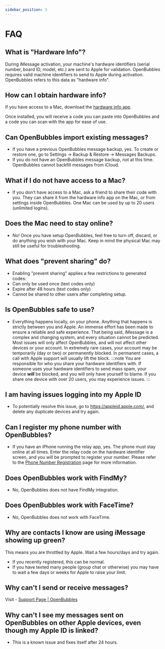 ```yaml
---
sidebar_position: 3
---
```




# FAQ

## What is "Hardware Info"?&#x20;

During iMessage activation, your machine's hardware identifiers (serial number, board ID, model, etc.) are sent to Apple for validation. 
OpenBubbles requires valid machine identifiers to send to Apple during activation. OpenBubbles refers to this data as "hardware info".

## How can I obtain hardware info?

If you have access to a Mac, download the [hardware info app](https://github.com/OpenBubbles/Mac-Hardware-Info/releases). 

Once installed, you will receive a code you can paste into OpenBubbles and a code you can scan with the app for ease of use.

## Can OpenBubbles import existing messages? 
* If you have a previous OpenBubbles message backup, yes. To create or restore one, go to Settings -> Backup & Restore -> Messages Backups.
* If you do not have an OpenBubbles message backup, not at this time. OpenBubbles cannot backfill messages from iCloud.

## What if I do not have access to a Mac?

* If you don't have access to a Mac, ask a friend to share their code with you. They can share it from the hardware info app on the Mac, or from settings inside OpenBubbles. One Mac can be used by up to 20 users (unlimited logins).

## Does the Mac need to stay online?&#x20;

* No! Once you have setup OpenBubbles, feel free to turn off, discard, or do anything you wish with your Mac. Keep in mind the physical Mac may still be useful for troubleshooting.

## What does "prevent sharing" do?

* Enabling "prevent sharing" applies a few restrictions to generated codes:
* Can only be used once (text codes only)
* Expire after 48 hours (text codes only)
* Cannot be shared to other users after completing setup.

## Is OpenBubbles safe to use?&#x20;

* Everything happens locally, on your phone. Anything that happens is strictly between you and Apple. An immense effort has been made to ensure a reliable and safe experience. That being said, iMessage is a complex and changing system, and every situation cannot be predicted. Most issues will only affect OpenBubbles, and will not affect other devices or your account. In extremely rare cases, your account may be temporarily (day or two) or permanently blocked. In permanent cases, a call with Apple support will usually lift the block.
:::note
You are responsible for who you share your hardware identifiers with. If someone uses your hardware identifiers to send mass spam, your device _**will**_ be blocked, and you will only have yourself to blame. If you share one device with over 20 users, you may experience issues.
:::
## I am having issues logging into my Apple ID
* To potentially resolve this issue, go to https://appleid.apple.com/, and delete any duplicate devices and try again.


## Can I register my phone number with OpenBubbles?

* &#x20;If you have an iPhone running the relay app, yes. The phone must stay online at all times. Enter the relay code on the hardware identifier screen, and you will be prompted to register your number. Please refer to the [Phone Number Registration](Setup/pnr) page for more information.

## Does OpenBubbles work with FindMy?

* No, OpenBubbles does not have FindMy integration.

## Does OpenBubbles work with FaceTime?

* No, OpenBubbles does not work with FaceTime.

## Why are contacts I know are using iMessage showing up green?

This means you are throttled by Apple. Wait a few hours/days and try again.
* If you recently registered, this can be normal.
* If you have texted many people (group chat or otherwise) you may have to wait a few days or weeks for Apple to raise your limit.

## Why can't I send or receive messages?

Visit - [Support Page | OpenBubbles](https://openbubbles.github.io/docs/support#why-cant-i-send--receive-messages)

## Why can't I see my messages sent on OpenBubbles on other Apple devices, even though my Apple ID is linked?

* This is a known issue and fixes itself after 24 hours.